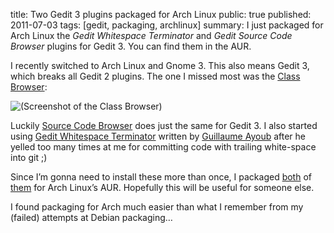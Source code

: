 title: Two Gedit 3 plugins packaged for Arch Linux
public: true
published: 2011-07-03
tags: [gedit, packaging, archlinux]
summary:
    I just packaged for Arch Linux the *Gedit Whitespace Terminator* and
    *Gedit Source Code Browser* plugins for Gedit 3. You can find them in
    the AUR.

I recently switched to Arch Linux and Gnome 3. This also means Gedit 3,
which breaks all Gedit 2 plugins. The one I missed most was the
[Class Browser](http://www.stambouliote.de/projects/gedit_plugins.html):

![(Screenshot of the Class Browser)](http://www.stambouliote.de/projects/img/gedit-classbrowser-070122.png)

Luckily [Source Code Browser](https://github.com/Quixotix/gedit-source-code-browser/)
does just the same for Gedit 3. I also started using
[Gedit Whitespace Terminator](https://gitorious.org/gedit-whitespace-terminator)
written by [Guillaume Ayoub](http://community.kozea.org/blog) after he yelled
too many times at me for committing code with trailing white-space into git ;)

Since I’m gonna need to install these more than once, I packaged
[both](http://aur.archlinux.org/packages.php?ID=50409) of
[them](http://aur.archlinux.org/packages.php?ID=50407) for Arch Linux’s AUR.
Hopefully this will be useful for someone else.

I found packaging for Arch much easier than what I remember from my (failed)
attempts at Debian packaging…
